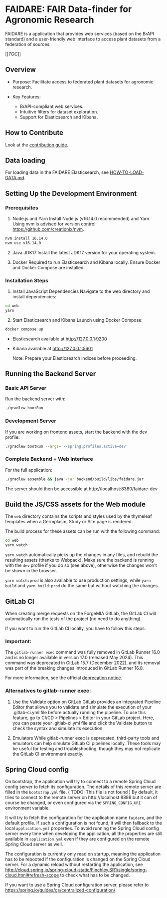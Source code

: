 # FAIDARE: FAIR Data-finder for Agronomic Research
FAIDARE is a application that provides web services (based on the BrAPI standard) and a user-friendly web interface to access plant datasets from a federation of sources.

[[_TOC_]]

## Overview
- Purpose: Facilitate access to federated plant datasets for agronomic research.
- Key Features:

    - BrAPI-compliant web services.
    - Intuitive filters for dataset exploration.
    - Support for Elasticsearch and Kibana.

## How to Contribute

Look at the [contribution guide](CONTRIBUTING.md).

## Data loading

For loading data in the FAIDARE Elasticsearch, see [HOW-TO-LOAD-DATA.md](HOW-TO-LOAD-DATA.md). 

## Setting Up the Development Environment

### Prerequisites
1. Node.js and Yarn
Install Node.js (v16.14.0 recommended) and Yarn. Using nvm is advised for version control: https://github.com/creationix/nvm.

```sh
nvm install 16.14.0
nvm use v16.14.0
```
2. Java JDK17
Install the latest JDK17 version for your operating system.

3. Docker
Required to run Elasticsearch and Kibana locally. Ensure Docker and Docker Compose are installed.

### Installation Steps
1. Install JavaScript Dependencies
Navigate to the web directory and install dependencies:
```sh
cd web
yarn
```

2. Start Elasticsearch and Kibana
Launch using Docker Compose:
```sh
docker compose up
```

- Elasticsearch available at http://127.0.0.1:9200

- Kibana available at http://127.0.0.1:5601

    Note: Prepare your Elasticsearch indices before proceeding.

## Running the Backend Server

### Basic API Server

Run the backend server with:

```sh
./gradlew bootRun
```

### Development Server

If you are working on frontend assets, start the backend with the dev profile:

```sh
./gradlew bootRun --args='--spring.profiles.active=dev'
```

### Complete Backend + Web Interface

For the full application:

```sh
./gradlew assemble && java -jar backend/build/libs/faidare.jar
```

The server should then be accessible at http://localhost:8380/faidare-dev

## Build the JS/CSS assets for the Web module

The `web` directory contains the scripts and styles used by the thymeleaf templates
when a Germplasm, Study or Site page is rendered.

The build process for these assets can be run with the following command:

```sh
cd web
yarn watch
```

`yarn watch` automatically picks up the changes in any files,
and rebuild the resulting assets (thanks to Webpack).
Make sure the backend is running with the `dev` profile if you do so (see above),
otherwise the changes won't be shown in the browser.

`yarn watch:prod` is also available to use production settings,
while `yarn build` and `yarn build:prod` do the same but without watching the changes. 

## GitLab CI

When creating merge requests on the ForgeMIA GitLab, the GitLab CI will 
automatically run the tests of the project (no need to do anything).

If you want to run the GitLab CI locally, you have to follow this steps:

### Important: 
The `gitlab-runner exec` command was fully removed in GitLab Runner 16.0 and is no longer available in version 17.0 (released May 2024). This command was deprecated in GitLab 15.7 (December 2022), and its removal was part of the breaking changes introduced in GitLab Runner 16.0.

For more information, see the official [deprecation notice](https://docs.gitlab.com/ee/update/deprecations.html?utm_source=chatgpt.com#the-gitlab-runner-exec-command-is-deprecated).

### Alternatives to gitlab-runner exec:
1.  Use the Validate option on GitLab
GitLab provides an integrated Pipeline Editor that allows you to validate and simulate the execution of your .gitlab-ci.yml file before actually running the pipeline.
To use this feature, go to CI/CD > Pipelines > Editor in your GitLab project. Here, you can paste your .gitlab-ci.yml file and click the Validate button to check the syntax and simulate its execution.

2.  Emulators
While gitlab-runner exec is deprecated, third-party tools and emulators can help simulate GitLab CI pipelines locally. These tools may be useful for testing and troubleshooting, though they may not replicate the GitLab CI environment exactly.


## Spring Cloud config

On bootstrap, the application will try to connect to a remote Spring Cloud config server
to fetch its configuration.
The details of this remote server are filled in the `bootstrap.yml` file. ( TODO: This file is not found )
By default, it tries to connect to the remote server on http://localhost:8888
but it can of course be changed, or even configured via the `SPRING_CONFIG_URI` environment variable.

It will try to fetch the configuration for the application name `faidare`, and the default profile.
If such a configuration is not found, it will then fallback to the local `application.yml` properties.
To avoid running the Spring Cloud config server every time when developing the application,
all the properties are still available in `application.yml` even if they are configured on the remote Spring Cloud server as well.

The configuration is currently only read on startup,
meaning the application has to be rebooted if the configuration is changed on the Spring Cloud server.
For a dynamic reload without restarting the application,
see http://cloud.spring.io/spring-cloud-static/Finchley.SR1/single/spring-cloud.html#refresh-scope
to check what has to be changed.

If you want to use a Spring Cloud configuration server, please refer to
https://spring.io/guides/gs/centralized-configuration/

